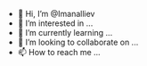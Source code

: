 - 👋 Hi, I’m @Imanalliev
- 👀 I’m interested in ...
- 🌱 I’m currently learning ...
- 💞️ I’m looking to collaborate on ...
- 📫 How to reach me ...

<!---
Imanalliev/Imanalliev is a ✨ special ✨ repository because its `README.md` (this file) appears on your GitHub profile.
You can click the Preview link to take a look at your changes.
--->
